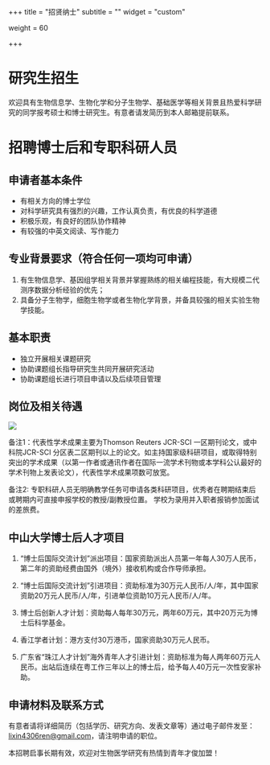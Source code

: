 +++
title = "招贤纳士"
subtitle = ""
widget = "custom"

weight = 60

+++

# 研究生招生
欢迎具有生物信息学、生物化学和分子生物学、基础医学等相关背景且热爱科学研究的同学报考硕士和博士研究生。有意者请发简历到本人邮箱提前联系。

# 招聘博士后和专职科研人员

## 申请者基本条件
* 有相关方向的博士学位
* 对科学研究具有强烈的兴趣，工作认真负责，有优良的科学道德
* 积极乐观，有良好的团队协作精神
* 有较强的中英文阅读、写作能力

## 专业背景要求（符合任何一项均可申请）
1. 有生物信息学、基因组学相关背景并掌握熟练的相关编程技能，有大规模二代测序数据分析经验的优先；
2. 具备分子生物学，细胞生物学或者生物化学背景，并备具较强的相关实验生物学技能。

## 基本职责
* 独立开展相关课题研究
* 协助课题组长指导研究生共同开展研究活动
* 协助课题组长进行项目申请以及后续项目管理

## 岗位及相关待遇
![](img/positions.png)

备注1：代表性学术成果主要为Thomson Reuters JCR-SCI 一区期刊论文，或中科院JCR-SCI 分区表二区期刊以上的论文。如主持国家级科研项目，或取得特别突出的学术成果（以第一作者或通讯作者在国际一流学术刊物或本学科公认最好的学术刊物上发表论文），代表性学术成果项数可放宽。

备注2: 专职科研人员无明确教学任务可申请各类科研项目，优秀者在聘期结束后或聘期内可直接申报学校的教授/副教授位置。 学校为录用并入职者报销参加面试的差旅费。

## 中山大学博士后人才项目
1. “博士后国际交流计划”派出项目：国家资助派出人员第一年每人30万人民币，第二年的资助经费由国外（境外）接收机构或合作导师承担。

2. “博士后国际交流计划”引进项目：资助标准为30万元人民币/人/年，其中国家资助20万元人民币/人/年，引进单位资助10万元人民币/人/年。

3. 博士后创新人才计划：资助每人每年30万元，两年60万元，其中20万元为博士后科学基金。

4. 香江学者计划：港方支付30万港币，国家资助30万元人民币。

5. 广东省“珠江人才计划”海外青年人才引进计划：资助标准为每人两年60万元人民币。出站后连续在粤工作三年以上的博士后，给予每人40万元一次性安家补助。


## 申请材料及联系方式
有意者请将详细简历（包括学历、研究方向、发表文章等）通过电子邮件发至：lixin4306ren@gmail.com，请注明申请的职位。 

本招聘启事长期有效，欢迎对生物医学研究有热情到青年才俊加盟！